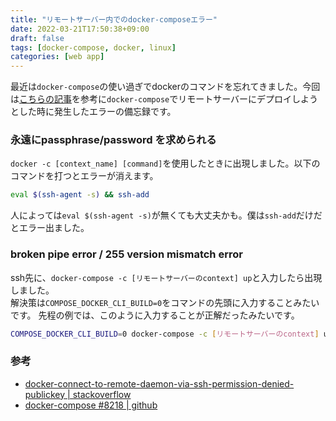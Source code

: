```yaml
---
title: "リモートサーバー内でのdocker-composeエラー"
date: 2022-03-21T17:50:38+09:00
draft: false
tags: [docker-compose, docker, linux]
categories: [web app]
---
```

最近は`docker-compose`の使い過ぎでdockerのコマンドを忘れてきました。今回は[こちらの記事](https://danielwachtel.com/devops/deploying-multiple-dockerized-apps-digitalocean-docker-compose-contexts)を参考に`docker-compose`でリモートサーバーにデプロイしようとした時に発生したエラーの備忘録です。

### 永遠にpassphrase/password を求められる
`docker -c [context_name] [command]`を使用したときに出現しました。以下のコマンドを打つとエラーが消えます。
```bash
eval $(ssh-agent -s) && ssh-add
```
人によっては`eval $(ssh-agent -s)`が無くても大丈夫かも。僕は`ssh-add`だけだとエラー出ました。

### broken pipe error / 255 version mismatch error
ssh先に、`docker-compose -c [リモートサーバーのcontext] up`と入力したら出現しました。   
解決策は`COMPOSE_DOCKER_CLI_BUILD=0`をコマンドの先頭に入力することみたいです。
先程の例では、このように入力することが正解だったみたいです。
```bash
COMPOSE_DOCKER_CLI_BUILD=0 docker-compose -c [リモートサーバーのcontext] up
```


### 参考
* [docker-connect-to-remote-daemon-via-ssh-permission-denied-publickey | stackoverflow](https://stackoverflow.com/questions/63828607/docker-connect-to-remote-daemon-via-ssh-permission-denied-publickey)
* [docker-compose #8218 | github](https://github.com/docker/compose/issues/8218)
